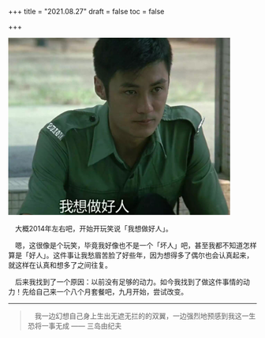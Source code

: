 +++
title = "2021.08.27"
draft = false
toc = false

+++



<img src="/images/a-good-man.jpeg"  width="450" />



&emsp;大概2014年左右吧，开始开玩笑说「我想做好人」。

&emsp;嗯，这很像是个玩笑，毕竟我好像也不是一个「坏人」吧，甚至我都不知道怎样算是「好人」。这件事让我愁眉苦脸了好些年，因为想得多了偶尔也会认真起来，就这样在认真和想多了之间往复。

&emsp;后来我找到了一个原因：以前没有足够的动力。如今我找到了做这件事情的动力！先给自己来一个八个月套餐吧，九月开始，尝试改变。

---

> &emsp;我一边幻想自己身上生出无遮无拦的的双翼，一边强烈地预感到我这一生恐将一事无成 —— 三岛由纪夫

